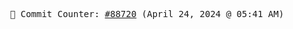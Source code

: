 <p align="center">
    <samp>
        📮 Commit Counter: <a href="https://github.com/Javascript-void0/Javascript-void0/commits/main">#88720</a> (April 24, 2024 @ 05:41 AM)
    </samp>
</p>